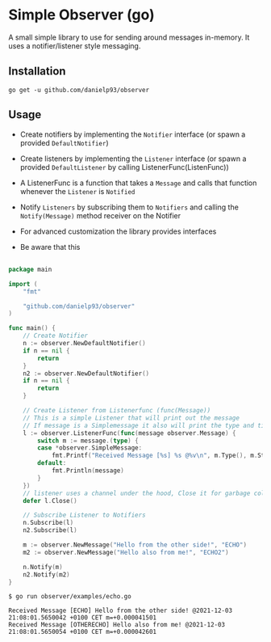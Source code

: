 # Simple Observer (go)

A small simple library to use for sending around messages in-memory. It uses a notifier/listener style messaging.


## Installation

```shell
go get -u github.com/danielp93/observer
```
## Usage

* Create notifiers by implementing the `Notifier` interface (or spawn a provided `DefaultNotifier`)
* Create listeners by implementing the `Listener` interface (or spawn a provided `DefaultListener` by calling ListenerFunc(ListenFunc))
* A ListenerFunc is a function that takes a `Message` and calls that function whenever the `Listener` is `Notified`
* Notify `Listeners` by subscribing them to `Notifiers` and calling the `Notify(Message)` method receiver on the Notifier

* For advanced customization the library provides interfaces

* Be aware that this 


##
```Go
package main

import (
	"fmt"

	"github.com/danielp93/observer"
)

func main() {
	// Create Notifier
	n := observer.NewDefaultNotifier()
	if n == nil {
		return
	}
	n2 := observer.NewDefaultNotifier()
	if n == nil {
		return
	}

	// Create Listener from Listenerfunc (func(Message))
	// This is a simple Listener that will print out the message
	// If message is a Simplemessage it also will print the type and timestamp
	l := observer.ListenerFunc(func(message observer.Message) {
		switch m := message.(type) {
		case *observer.SimpleMessage:
			fmt.Printf("Received Message [%s] %s @%v\n", m.Type(), m.String(), m.Timestamp())
		default:
			fmt.Println(message)
		}
	})
	// listener uses a channel under the hood, Close it for garbage collection
	defer l.Close()

	// Subscribe Listener to Notifiers
	n.Subscribe(l)
	n2.Subscribe(l)

	m := observer.NewMessage("Hello from the other side!", "ECHO")
	m2 := observer.NewMessage("Hello also from me!", "ECHO2")

	n.Notify(m)
	n2.Notify(m2)
}
```

```shell
$ go run observer/examples/echo.go

Received Message [ECHO] Hello from the other side! @2021-12-03 21:08:01.5650042 +0100 CET m=+0.000041501
Received Message [OTHERECHO] Hello also from me! @2021-12-03 21:08:01.5650054 +0100 CET m=+0.000042601
```
